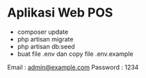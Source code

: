 # Aplikasi Web POS

- composer update
- php artisan migrate
- php artisan db:seed
- buat file .env dan copy file .env.example

Email : admin@example.com
Password : 1234
